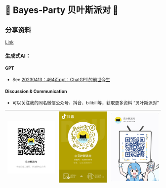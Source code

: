 #  :tada: Bayes-Party 贝叶斯派对 :confetti_ball: 

## 分享资料
[Link](https://github.com/Gqwert123/Bayes-Party/tree/main/%E5%88%86%E4%BA%AB%E8%B5%84%E6%96%99)

### 生成式AI：
  
#### GPT
- See [20230413：464页ppt：ChatGPT的前世今生](https://github.com/Gqwert123/Bayes-Party/blob/main/%E5%88%86%E4%BA%AB%E8%B5%84%E6%96%99/%E7%94%9F%E6%88%90%E5%BC%8FAI/GPT/ChatGPT%E7%9A%84%E5%89%8D%E4%B8%96%E4%BB%8A%E7%94%9F.pdf)


#### Discussion & Communication

- 可以关注我的同名微信公众号、抖音、bilibili等，获取更多资料 “贝叶斯派对”

| <img src="https://github.com/Gqwert123/Bayes-Party/blob/main/%E4%BA%8C%E7%BB%B4%E7%A0%81/%E5%BE%AE%E4%BF%A1%E5%85%AC%E4%BC%97%E5%8F%B7.jpg" width="250px"> | <img src="https://github.com/Gqwert123/Bayes-Party/blob/main/%E4%BA%8C%E7%BB%B4%E7%A0%81/%E6%8A%96%E9%9F%B3.jpg" width="250px"> | <img src="https://github.com/Gqwert123/Bayes-Party/blob/main/%E4%BA%8C%E7%BB%B4%E7%A0%81/bilibili.jpg" width="250px"> |
| ---- | ---- | ---- |
  
